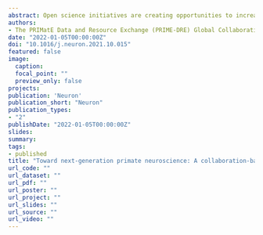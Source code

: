 ```yaml
---
abstract: Open science initiatives are creating opportunities to increase research coordination and impact in nonhuman primate (NHP) imaging. The PRIMatE Data and Resource Exchange community recently developed a collaboration-based strategic plan to advance NHP imaging as an integrative approach for multiscale neuroscience.
authors:
- The PRIMatE Data and Resource Exchange (PRIME-DRE) Global Collaboration Workshop and Consortium
date: "2022-01-05T00:00:00Z"
doi: "10.1016/j.neuron.2021.10.015"
featured: false
image:
  caption:
  focal_point: ""
  preview_only: false
projects:
publication: 'Neuron'
publication_short: "Neuron"
publication_types:
- "2"
publishDate: "2022-01-05T00:00:00Z"
slides:
summary:
tags:
- published
title: "Toward next-generation primate neuroscience: A collaboration-based strategic plan for integrative neuroimaging"
url_code: ""
url_dataset: ""
url_pdf: ""
url_poster: ""
url_project: ""
url_slides: ""
url_source: ""
url_video: ""
---
```

